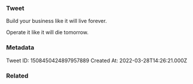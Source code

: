 ### Tweet
Build your business like it will live forever. 

Operate it like it will die tomorrow.

### Metadata
Tweet ID: 1508450424897957889
Created At: 2022-03-28T14:26:21.000Z

### Related

